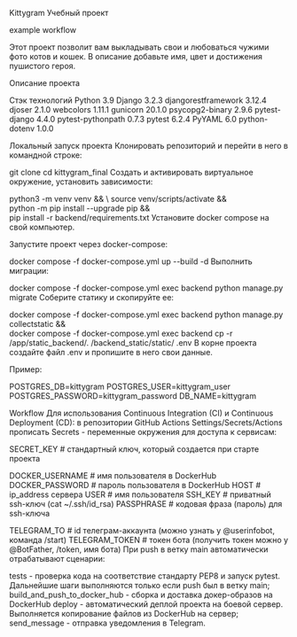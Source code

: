 Kittygram
Учебный проект

example workflow

Этот проект позволит вам выкладывать свои и любоваться чужими фото котов и кошек. 
В описание добавьте имя, цвет и достижения пушистого героя. 

Описание проекта

Стэк технологий
Python 3.9
Django 3.2.3
djangorestframework 3.12.4
djoser 2.1.0
webcolors 1.11.1
gunicorn 20.1.0
psycopg2-binary 2.9.6
pytest-django 4.4.0
pytest-pythonpath 0.7.3
pytest 6.2.4
PyYAML 6.0
python-dotenv 1.0.0

Локальный запуск проекта
Клонировать репозиторий и перейти в него в командной строке:

git clone 
cd kittygram_final
Cоздать и активировать виртуальное окружение, установить зависимости:

python3 -m venv venv && \ 
    source venv/scripts/activate && \
    python -m pip install --upgrade pip && \
    pip install -r backend/requirements.txt
Установите docker compose на свой компьютер.

Запустите проект через docker-compose:

docker compose -f docker-compose.yml up --build -d
Выполнить миграции:

docker compose -f docker-compose.yml exec backend python manage.py migrate
Соберите статику и скопируйте ее:

docker compose -f docker-compose.yml exec backend python manage.py collectstatic  && \
docker compose -f docker-compose.yml exec backend cp -r /app/static_backend/. /backend_static/static/
.env
В корне проекта создайте файл .env и пропишите в него свои данные.


Пример:

POSTGRES_DB=kittygram
POSTGRES_USER=kittygram_user
POSTGRES_PASSWORD=kittygram_password
DB_NAME=kittygram

Workflow
Для использования Continuous Integration (CI) и Continuous Deployment (CD): 
в репозитории GitHub Actions Settings/Secrets/Actions прописать Secrets - переменные окружения для доступа к сервисам:

SECRET_KEY                     # стандартный ключ, который создается при старте проекта

DOCKER_USERNAME                # имя пользователя в DockerHub
DOCKER_PASSWORD                # пароль пользователя в DockerHub
HOST                           # ip_address сервера
USER                           # имя пользователя
SSH_KEY                        # приватный ssh-ключ (cat ~/.ssh/id_rsa)
PASSPHRASE                     # кодовая фраза (пароль) для ssh-ключа

TELEGRAM_TO                    # id телеграм-аккаунта (можно узнать у @userinfobot, команда /start)
TELEGRAM_TOKEN                 # токен бота (получить токен можно у @BotFather, /token, имя бота)
При push в ветку main автоматически отрабатывают сценарии:

tests - проверка кода на соответствие стандарту PEP8 и запуск pytest. Дальнейшие шаги выполняются только если push был в ветку main;
build_and_push_to_docker_hub - сборка и доставка докер-образов на DockerHub
deploy - автоматический деплой проекта на боевой сервер. Выполняется копирование файлов из DockerHub на сервер;
send_message - отправка уведомления в Telegram.
